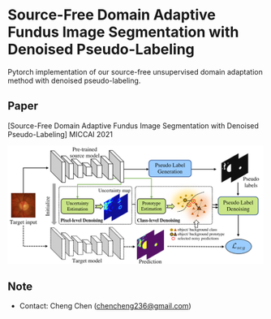# Source-Free Domain Adaptive Fundus Image Segmentation with Denoised Pseudo-Labeling

Pytorch implementation of our source-free unsupervised domain adaptation method with denoised pseudo-labeling. <br/>

## Paper
[Source-Free Domain Adaptive Fundus Image Segmentation with Denoised Pseudo-Labeling] MICCAI 2021
<p align="center">
  <img src="figure/framework.png">
</p>

## Note
* Contact: Cheng Chen (chencheng236@gmail.com)
